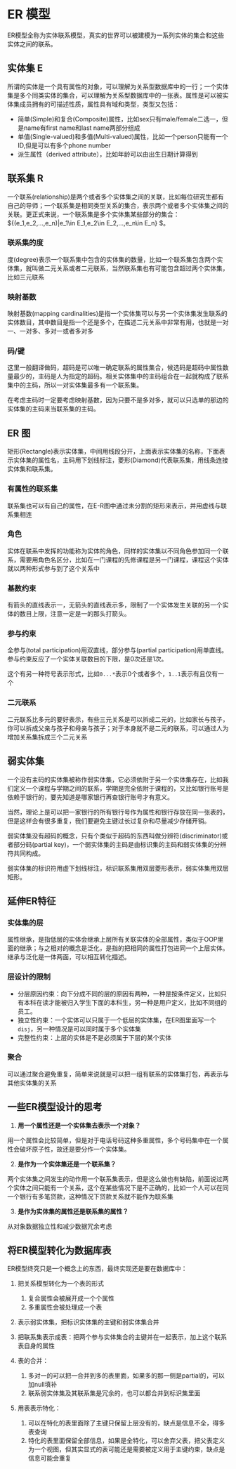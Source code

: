 # ER 模型

ER模型全称为实体联系模型，真实的世界可以被建模为一系列实体的集合和这些实体之间的联系。

## 实体集 E

所谓的实体是一个具有属性的对象，可以理解为关系型数据库中的一行；一个实体集是多个同类实体的集合，可以理解为关系型数据库中的一张表。属性是可以被实体集成员拥有的可描述性质，属性具有域和类型，类型又包括：

* 简单(Simple)和复合(Composite)属性，比如sex只有male/female二选一，但是name有first name和last name两部分组成
* 单值(Single-valued)和多值(Multi-valued)属性，比如一个person只能有一个ID,但是可以有多个phone number
* 派生属性（derived attribute），比如年龄可以由出生日期计算得到

## 联系集 R

一个联系(relationship)是两个或者多个实体集之间的关联，比如每位研究生都有自己的导师；一个联系集是相同类型关系的集合，表示两个或者多个实体集之间的关联。更正式来说，一个联系集是多个实体集某些部分的集合：$\{(e_1,e_2,...,e_n)|e_1\in E_1,e_2\in E_2,...,e_n\in E_n\} $。

### 联系集的度

度(degree)表示一个联系集中包含的实体集的数量，比如一个联系集包含两个实体集，就叫做二元关系或者二元联系，当然联系集也有可能包含超过两个实体集，比如三元联系

### 映射基数

映射基数(mapping cardinalities)是指一个实体集可以与另一个实体集发生联系的实体数目，其中数目是指一个还是多个，在描述二元关系中非常有用，也就是一对一、一对多、多对一或者多对多

### 码/键

这里一般翻译做码，超码是可以唯一确定联系的属性集合，候选码是超码中属性数量最少的，主码是人为指定的超码。相关实体集中的主码组合在一起就构成了联系集中的主码，所以一对实体集最多有一个联系集。

在考虑主码时一定要考虑映射基数，因为只要不是多对多，就可以只选单的那边的实体集的主码来当联系集的主码。

## ER 图

矩形(Rectangle)表示实体集，中间用线段分开，上面表示实体集的名称，下面表示实体集的属性名，主码用下划线标注，菱形(Diamond)代表联系集，用线条连接实体集和联系集。

### 有属性的联系集

联系集也可以有自己的属性，在E-R图中通过未分割的矩形来表示，并用虚线与联系集相连

### 角色

实体在联系中发挥的功能称为实体的角色，同样的实体集以不同角色参加同一个联系，需要用角色名区分，比如在一门课程的先修课程是另一门课程，课程这个实体就以两种形式参与到了这个关系中

### 基数约束

有箭头的直线表示一，无箭头的直线表示多，限制了一个实体发生关联的另一个实体的数目上限，注意一定是一的那头打箭头。

### 参与约束

全参与(total participation)用双直线，部分参与(partial participation)用单直线。参与约束反应了一个实体关联数目的下限，是0次还是1次。

这个有另一种符号表示形式，比如`0...*`表示0个或者多个，`1..1`表示有且仅有一个

### 二元联系

二元联系比多元的要好表示，有些三元关系是可以拆成二元的，比如家长与孩子，你可以拆成父亲与孩子和母亲与孩子；对于本身就不是二元的联系，可以通过人为增加关系集拆成三个二元关系

## 弱实体集

一个没有主码的实体集被称作弱实体集，它必须依附于另一个实体集存在，比如我们定义一个课程与学期之间的联系，学期是完全依附于课程的，又比如银行账号是依赖于银行的，要先知道是哪家银行再查银行账号才有意义。

当然，理论上是可以把一家银行的所有银行号作为属性和银行存放在同一张表的，但是这样会有很多重复，我们要避免主键过长过复杂和尽量减少存储开销。

弱实体集没有超码的概念，只有个类似于超码的东西叫做分辨符(discriminator)或者部分码(partial key)，一个弱实体集的主码是由标识集的主码和弱实体集的分辨符共同构成。

弱实体集的标识符用虚下划线标注，标识联系集用双层菱形表示，弱实体集用双层矩形。

## 延伸ER特征

### 实体集的层

属性继承，是指低层的实体会继承上层所有关联实体的全部属性，类似于OOP里面的继承；与之相对的概念是泛化，是指的把相同的属性打包进同一个上层实体。继承与泛化是一体两面，可以相互转化描述。

### 层设计的限制

* 分层原因约束：向下分成不同的层的原因有两种，一种是按条件定义，比如只有本科在读才能被归入学生下面的本科生，另一种是用户定义，比如不同组的员工。
* 独立性约束：一个实体可以只属于一个低层的实体集，在ER图里面写一个`disj`，另一种情况是可以同时属于多个实体集
* 完整性约束：上层的实体是不是必须属于下层的某个实体

### 聚合

可以通过聚合避免重复，简单来说就是可以把一组有联系的实体集打包，再表示与其他实体集的关系

## 一些ER模型设计的思考

1. **用一个属性还是一个实体集去表示一个对象？**

用一个属性会比较简单，但是对于电话号码这种多重属性，多个号码集中在一个属性会破坏原子性，故还是要分作一个实体集。

2. **是作为一个实体集还是一个联系集？**

两个实体集之间发生的动作用一个联系集表示，但是这么做也有缺陷，前面说过两个实体之间只能有一个关系，这个在某些情况下是不正确的，比如一个人可以在同一个银行有多笔贷款，这种情况下贷款关系就不能作为联系集

3. **是作为实体集的属性还是联系集的属性？**

从对象数据独立性和减少数据冗余考虑

## 将ER模型转化为数据库表

ER模型终究只是一个概念上的东西，最终实现还是要在数据库中：

1. 把关系模型转化为一个表的形式
   1. 复合属性会被展开成一个个属性
   2. 多重属性会被处理成一个表

2. 表示弱实体集，把标识实体集的主键和弱实体集合并
3. 把联系集表示成表：把两个参与实体集合的主键并在一起表示，加上这个联系表自身的属性
4. 表的合并：
   1. 多对一的可以把一合并到多的表里面，如果多的那一侧是partial的，可以加null填补
   2. 联系弱实体集及其联系集是冗余的，也可以都合并到标识集里面
5. 用表表示特化：
   1. 可以在特化的表里面除了主键只保留上层没有的，缺点是信息不全，得多表查询
   2. 特化的表里面保留全部信息，如果是全特化，可以舍弃父表，把父表定义为一个视图，但其实显式的表可能还是需要被定义用于主键约束，缺点是信息可能会重复
